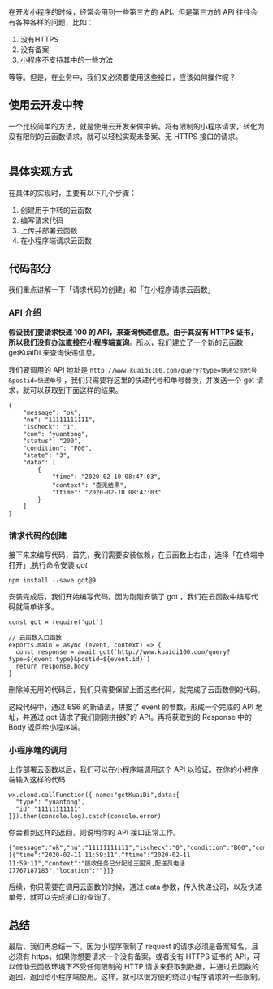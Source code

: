 

在开发小程序的时候，经常会用到一些第三方的 API。但是第三方的 API 往往会有各种各样的问题，比如：

1. 没有HTTPS
2. 没有备案
3. 小程序不支持其中的一些方法

等等。但是，在业务中，我们又必须要使用这些接口，应该如何操作呢？

## 使用云开发中转

一个比较简单的方法，就是使用云开发来做中转。将有限制的小程序请求，转化为没有限制的云函数请求，就可以轻松实现未备案、无 HTTPS 接口的请求。

<img referrerpolicy="no-referrer" data-src="/img/remote/1460000021744519" src="https://cdn.segmentfault.com/v-5e154194/global/img/squares.svg" alt title>

## 具体实现方式

在具体的实现时，主要有以下几个步骤：

1. 创建用于中转的云函数
2. 编写请求代码
3. 上传并部署云函数
4. 在小程序端请求云函数

## 代码部分

我们重点讲解一下「请求代码的创建」和「在小程序请求云函数」

### API 介绍

**假设我们要请求快递 100 的 API，来查询快递信息。由于其没有 HTTPS 证书，所以我们没有办法直接在小程序端查询**。所以，我们建立了一个新的云函数 getKuaiDi 来查询快递信息。

我们要调用的 API 地址是 `http://www.kuaidi100.com/query?type=快递公司代号&postid=快递单号` ，我们只需要将这里的快递代号和单号替换，并发送一个 get 请求，就可以获取到下面这样的结果。

```
{
    "message": "ok",
    "nu": "11111111111",
    "ischeck": "1",
    "com": "yuantong",
    "status": "200",
    "condition": "F00",
    "state": "3",
    "data": [
        {
            "time": "2020-02-10 08:47:03",
            "context": "查无结果",
            "ftime": "2020-02-10 08:47:03"
        }
    ]
}
```

### 请求代码的创建

接下来来编写代码，首先，我们需要安装依赖，在云函数上右击，选择「在终端中打开」,执行命令安装 *got*

```
npm install --save got@9
```

安装完成后，我们开始编写代码。因为刚刚安装了 got ，我们在云函数中编写代码就简单许多。

```
const got = require('got')

// 云函数入口函数
exports.main = async (event, context) => {
  const response = await got(`http://www.kuaidi100.com/query?type=${event.type}&postid=${event.id}`)
  return response.body
}
```

删除掉无用的代码后，我们只需要保留上面这些代码，就完成了云函数侧的代码。

这段代码中，通过 ES6 的新语法，拼接了 event 的参数，形成一个完成的 API 地址，并通过 got 请求了我们刚刚拼接好的 API。再将获取到的 Response 中的 Body 返回给小程序端。

### 小程序端的调用

上传部署云函数以后，我们可以在小程序端调用这个 API 以验证。在你的小程序端输入这样的代码

```
wx.cloud.callFunction({ name:"getKuaiDi",data:{
  "type": "yuantong",
  "id":"11111111111"
}}).then(console.log).catch(console.error)
```

你会看到这样的返回，则说明你的 API 接口正常工作。

```
{"message":"ok","nu":"11111111111","ischeck":"0","condition":"B00","com":"yuantong","status":"200","state":"1","data":[{"time":"2020-02-11 11:59:11","ftime":"2020-02-11 11:59:11","context":"揽收任务已分配给王国贤,配送员电话17767187183","location":""}]}
```

后续，你只需要在调用云函数的时候，通过 data 参数，传入快递公司，以及快递单号，就可以完成接口的查询了。

## 总结

最后，我们再总结一下。因为小程序限制了 request 的请求必须是备案域名，且必须有 https，如果你想要请求一个没有备案，或者没有 HTTPS 证书的 API，可以借助云函数环境下不受任何限制的 HTTP 请求来获取到数据，并通过云函数的返回，返回给小程序端使用。这样，就可以很方便的绕过小程序请求的一些限制。
